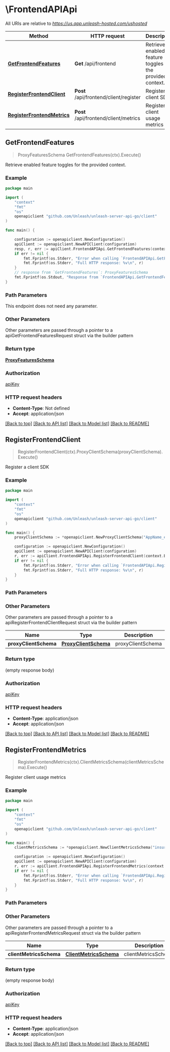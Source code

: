 # \FrontendAPIApi

All URIs are relative to *https://us.app.unleash-hosted.com/ushosted*

Method | HTTP request | Description
------------- | ------------- | -------------
[**GetFrontendFeatures**](FrontendAPIApi.md#GetFrontendFeatures) | **Get** /api/frontend | Retrieve enabled feature toggles for the provided context.
[**RegisterFrontendClient**](FrontendAPIApi.md#RegisterFrontendClient) | **Post** /api/frontend/client/register | Register a client SDK
[**RegisterFrontendMetrics**](FrontendAPIApi.md#RegisterFrontendMetrics) | **Post** /api/frontend/client/metrics | Register client usage metrics



## GetFrontendFeatures

> ProxyFeaturesSchema GetFrontendFeatures(ctx).Execute()

Retrieve enabled feature toggles for the provided context.



### Example

```go
package main

import (
    "context"
    "fmt"
    "os"
    openapiclient "github.com/Unleash/unleash-server-api-go/client"
)

func main() {

    configuration := openapiclient.NewConfiguration()
    apiClient := openapiclient.NewAPIClient(configuration)
    resp, r, err := apiClient.FrontendAPIApi.GetFrontendFeatures(context.Background()).Execute()
    if err != nil {
        fmt.Fprintf(os.Stderr, "Error when calling `FrontendAPIApi.GetFrontendFeatures``: %v\n", err)
        fmt.Fprintf(os.Stderr, "Full HTTP response: %v\n", r)
    }
    // response from `GetFrontendFeatures`: ProxyFeaturesSchema
    fmt.Fprintf(os.Stdout, "Response from `FrontendAPIApi.GetFrontendFeatures`: %v\n", resp)
}
```

### Path Parameters

This endpoint does not need any parameter.

### Other Parameters

Other parameters are passed through a pointer to a apiGetFrontendFeaturesRequest struct via the builder pattern


### Return type

[**ProxyFeaturesSchema**](ProxyFeaturesSchema.md)

### Authorization

[apiKey](../README.md#apiKey)

### HTTP request headers

- **Content-Type**: Not defined
- **Accept**: application/json

[[Back to top]](#) [[Back to API list]](../README.md#documentation-for-api-endpoints)
[[Back to Model list]](../README.md#documentation-for-models)
[[Back to README]](../README.md)


## RegisterFrontendClient

> RegisterFrontendClient(ctx).ProxyClientSchema(proxyClientSchema).Execute()

Register a client SDK



### Example

```go
package main

import (
    "context"
    "fmt"
    "os"
    openapiclient "github.com/Unleash/unleash-server-api-go/client"
)

func main() {
    proxyClientSchema := *openapiclient.NewProxyClientSchema("AppName_example", float32(123), openapiclient.proxyClientSchema_started{Float32: new(float32)}, []string{"Strategies_example"}) // ProxyClientSchema | proxyClientSchema

    configuration := openapiclient.NewConfiguration()
    apiClient := openapiclient.NewAPIClient(configuration)
    r, err := apiClient.FrontendAPIApi.RegisterFrontendClient(context.Background()).ProxyClientSchema(proxyClientSchema).Execute()
    if err != nil {
        fmt.Fprintf(os.Stderr, "Error when calling `FrontendAPIApi.RegisterFrontendClient``: %v\n", err)
        fmt.Fprintf(os.Stderr, "Full HTTP response: %v\n", r)
    }
}
```

### Path Parameters



### Other Parameters

Other parameters are passed through a pointer to a apiRegisterFrontendClientRequest struct via the builder pattern


Name | Type | Description  | Notes
------------- | ------------- | ------------- | -------------
 **proxyClientSchema** | [**ProxyClientSchema**](ProxyClientSchema.md) | proxyClientSchema | 

### Return type

 (empty response body)

### Authorization

[apiKey](../README.md#apiKey)

### HTTP request headers

- **Content-Type**: application/json
- **Accept**: application/json

[[Back to top]](#) [[Back to API list]](../README.md#documentation-for-api-endpoints)
[[Back to Model list]](../README.md#documentation-for-models)
[[Back to README]](../README.md)


## RegisterFrontendMetrics

> RegisterFrontendMetrics(ctx).ClientMetricsSchema(clientMetricsSchema).Execute()

Register client usage metrics



### Example

```go
package main

import (
    "context"
    "fmt"
    "os"
    openapiclient "github.com/Unleash/unleash-server-api-go/client"
)

func main() {
    clientMetricsSchema := *openapiclient.NewClientMetricsSchema("insurance-selector", *openapiclient.NewClientMetricsSchemaBucket(openapiclient.dateSchema{Float32: new(float32)}, openapiclient.dateSchema{Float32: new(float32)}, map[string]ClientMetricsSchemaBucketTogglesValue{"key": *openapiclient.NewClientMetricsSchemaBucketTogglesValue()})) // ClientMetricsSchema | clientMetricsSchema

    configuration := openapiclient.NewConfiguration()
    apiClient := openapiclient.NewAPIClient(configuration)
    r, err := apiClient.FrontendAPIApi.RegisterFrontendMetrics(context.Background()).ClientMetricsSchema(clientMetricsSchema).Execute()
    if err != nil {
        fmt.Fprintf(os.Stderr, "Error when calling `FrontendAPIApi.RegisterFrontendMetrics``: %v\n", err)
        fmt.Fprintf(os.Stderr, "Full HTTP response: %v\n", r)
    }
}
```

### Path Parameters



### Other Parameters

Other parameters are passed through a pointer to a apiRegisterFrontendMetricsRequest struct via the builder pattern


Name | Type | Description  | Notes
------------- | ------------- | ------------- | -------------
 **clientMetricsSchema** | [**ClientMetricsSchema**](ClientMetricsSchema.md) | clientMetricsSchema | 

### Return type

 (empty response body)

### Authorization

[apiKey](../README.md#apiKey)

### HTTP request headers

- **Content-Type**: application/json
- **Accept**: application/json

[[Back to top]](#) [[Back to API list]](../README.md#documentation-for-api-endpoints)
[[Back to Model list]](../README.md#documentation-for-models)
[[Back to README]](../README.md)

